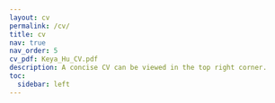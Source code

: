 ```yaml
---
layout: cv
permalink: /cv/
title: cv
nav: true
nav_order: 5
cv_pdf: Keya_Hu_CV.pdf
description: A concise CV can be viewed in the top right corner.
toc:
  sidebar: left
---
```

